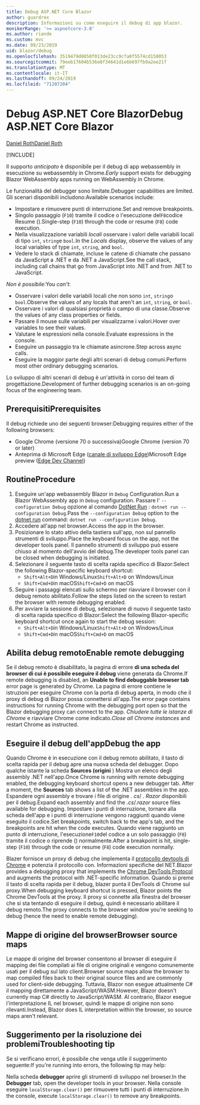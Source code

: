 ```yaml
---
title: Debug ASP.NET Core Blazor
author: guardrex
description: Informazioni su come eseguire il debug di app blazor.
monikerRange: '>= aspnetcore-3.0'
ms.author: riande
ms.custom: mvc
ms.date: 09/23/2019
uid: blazor/debug
ms.openlocfilehash: 3519479d8058f013de23cc9cfa0f5574cd158053
ms.sourcegitcommit: 79eeb17604b536e8f34641d1e6b697fb9a2ee21f
ms.translationtype: MT
ms.contentlocale: it-IT
ms.lasthandoff: 09/24/2019
ms.locfileid: "71207204"
---
```

# <a name="debug-aspnet-core-blazor"></a><span data-ttu-id="fe176-103">Debug ASP.NET Core Blazor</span><span class="sxs-lookup"><span data-stu-id="fe176-103">Debug ASP.NET Core Blazor</span></span>

[<span data-ttu-id="fe176-104">Daniel Roth</span><span class="sxs-lookup"><span data-stu-id="fe176-104">Daniel Roth</span></span>](https://github.com/danroth27)

[!INCLUDE[](~/includes/blazorwasm-preview-notice.md)]

<span data-ttu-id="fe176-105">Il supporto *anticipato* è disponibile per il debug di app webassembly in esecuzione su webassembly in Chrome.</span><span class="sxs-lookup"><span data-stu-id="fe176-105">*Early* support exists for debugging Blazor WebAssembly apps running on WebAssembly in Chrome.</span></span>

<span data-ttu-id="fe176-106">Le funzionalità del debugger sono limitate.</span><span class="sxs-lookup"><span data-stu-id="fe176-106">Debugger capabilities are limited.</span></span> <span data-ttu-id="fe176-107">Gli scenari disponibili includono:</span><span class="sxs-lookup"><span data-stu-id="fe176-107">Available scenarios include:</span></span>

* <span data-ttu-id="fe176-108">Impostare e rimuovere punti di interruzione.</span><span class="sxs-lookup"><span data-stu-id="fe176-108">Set and remove breakpoints.</span></span>
* <span data-ttu-id="fe176-109">Singolo passaggio (`F10`) tramite il codice o l'esecuzione del`F8`codice Resume ().</span><span class="sxs-lookup"><span data-stu-id="fe176-109">Single-step (`F10`) through the code or resume (`F8`) code execution.</span></span>
* <span data-ttu-id="fe176-110">Nella visualizzazione variabili *locali* osservare i valori delle variabili locali di tipo `int`, `string`e `bool`.</span><span class="sxs-lookup"><span data-stu-id="fe176-110">In the *Locals* display, observe the values of any local variables of type `int`, `string`, and `bool`.</span></span>
* <span data-ttu-id="fe176-111">Vedere lo stack di chiamate, incluse le catene di chiamate che passano da JavaScript a .NET e da .NET a JavaScript.</span><span class="sxs-lookup"><span data-stu-id="fe176-111">See the call stack, including call chains that go from JavaScript into .NET and from .NET to JavaScript.</span></span>

<span data-ttu-id="fe176-112">*Non è possibile*:</span><span class="sxs-lookup"><span data-stu-id="fe176-112">You *can't*:</span></span>

* <span data-ttu-id="fe176-113">Osservare i valori delle variabili locali che non sono `int`, `string`o `bool`.</span><span class="sxs-lookup"><span data-stu-id="fe176-113">Observe the values of any locals that aren't an `int`, `string`, or `bool`.</span></span>
* <span data-ttu-id="fe176-114">Osservare i valori di qualsiasi proprietà o campo di una classe.</span><span class="sxs-lookup"><span data-stu-id="fe176-114">Observe the values of any class properties or fields.</span></span>
* <span data-ttu-id="fe176-115">Passare il mouse sulle variabili per visualizzarne i valori.</span><span class="sxs-lookup"><span data-stu-id="fe176-115">Hover over variables to see their values.</span></span>
* <span data-ttu-id="fe176-116">Valutare le espressioni nella console.</span><span class="sxs-lookup"><span data-stu-id="fe176-116">Evaluate expressions in the console.</span></span>
* <span data-ttu-id="fe176-117">Eseguire un passaggio tra le chiamate asincrone.</span><span class="sxs-lookup"><span data-stu-id="fe176-117">Step across async calls.</span></span>
* <span data-ttu-id="fe176-118">Eseguire la maggior parte degli altri scenari di debug comuni.</span><span class="sxs-lookup"><span data-stu-id="fe176-118">Perform most other ordinary debugging scenarios.</span></span>

<span data-ttu-id="fe176-119">Lo sviluppo di altri scenari di debug è un'attività in corso del team di progettazione.</span><span class="sxs-lookup"><span data-stu-id="fe176-119">Development of further debugging scenarios is an on-going focus of the engineering team.</span></span>

## <a name="prerequisites"></a><span data-ttu-id="fe176-120">Prerequisiti</span><span class="sxs-lookup"><span data-stu-id="fe176-120">Prerequisites</span></span>

<span data-ttu-id="fe176-121">Il debug richiede uno dei seguenti browser:</span><span class="sxs-lookup"><span data-stu-id="fe176-121">Debugging requires either of the following browsers:</span></span>

* <span data-ttu-id="fe176-122">Google Chrome (versione 70 o successiva)</span><span class="sxs-lookup"><span data-stu-id="fe176-122">Google Chrome (version 70 or later)</span></span>
* <span data-ttu-id="fe176-123">Anteprima di Microsoft Edge ([canale di sviluppo Edge](https://www.microsoftedgeinsider.com))</span><span class="sxs-lookup"><span data-stu-id="fe176-123">Microsoft Edge preview ([Edge Dev Channel](https://www.microsoftedgeinsider.com))</span></span>

## <a name="procedure"></a><span data-ttu-id="fe176-124">Routine</span><span class="sxs-lookup"><span data-stu-id="fe176-124">Procedure</span></span>

1. <span data-ttu-id="fe176-125">Eseguire un'app webassembly Blazor in `Debug` Configuration.</span><span class="sxs-lookup"><span data-stu-id="fe176-125">Run a Blazor WebAssembly app in `Debug` configuration.</span></span> <span data-ttu-id="fe176-126">Passare l' `--configuration Debug` opzione al comando [DotNet Run](/dotnet/core/tools/dotnet-run) : `dotnet run --configuration Debug`.</span><span class="sxs-lookup"><span data-stu-id="fe176-126">Pass the `--configuration Debug` option to the [dotnet run](/dotnet/core/tools/dotnet-run) command: `dotnet run --configuration Debug`.</span></span>
1. <span data-ttu-id="fe176-127">Accedere all'app nel browser.</span><span class="sxs-lookup"><span data-stu-id="fe176-127">Access the app in the browser.</span></span>
1. <span data-ttu-id="fe176-128">Posizionare lo stato attivo della tastiera sull'app, non sul pannello strumenti di sviluppo.</span><span class="sxs-lookup"><span data-stu-id="fe176-128">Place the keyboard focus on the app, not the developer tools panel.</span></span> <span data-ttu-id="fe176-129">Il pannello strumenti di sviluppo può essere chiuso al momento dell'avvio del debug.</span><span class="sxs-lookup"><span data-stu-id="fe176-129">The developer tools panel can be closed when debugging is initiated.</span></span>
1. <span data-ttu-id="fe176-130">Selezionare il seguente tasto di scelta rapida specifico di Blazor:</span><span class="sxs-lookup"><span data-stu-id="fe176-130">Select the following Blazor-specific keyboard shortcut:</span></span>
   * <span data-ttu-id="fe176-131">`Shift+Alt+D`in Windows/Linux</span><span class="sxs-lookup"><span data-stu-id="fe176-131">`Shift+Alt+D` on Windows/Linux</span></span>
   * <span data-ttu-id="fe176-132">`Shift+Cmd+D`in macOS</span><span class="sxs-lookup"><span data-stu-id="fe176-132">`Shift+Cmd+D` on macOS</span></span>
1. <span data-ttu-id="fe176-133">Seguire i passaggi elencati sullo schermo per riavviare il browser con il debug remoto abilitato.</span><span class="sxs-lookup"><span data-stu-id="fe176-133">Follow the steps listed on the screen to restart the browser with remote debugging enabled.</span></span>
1. <span data-ttu-id="fe176-134">Per avviare la sessione di debug, selezionare di nuovo il seguente tasto di scelta rapida specifico di Blazor:</span><span class="sxs-lookup"><span data-stu-id="fe176-134">Select the following Blazor-specific keyboard shortcut once again to start the debug session:</span></span>
   * <span data-ttu-id="fe176-135">`Shift+Alt+D`in Windows/Linux</span><span class="sxs-lookup"><span data-stu-id="fe176-135">`Shift+Alt+D` on Windows/Linux</span></span>
   * <span data-ttu-id="fe176-136">`Shift+Cmd+D`in macOS</span><span class="sxs-lookup"><span data-stu-id="fe176-136">`Shift+Cmd+D` on macOS</span></span>

## <a name="enable-remote-debugging"></a><span data-ttu-id="fe176-137">Abilita debug remoto</span><span class="sxs-lookup"><span data-stu-id="fe176-137">Enable remote debugging</span></span>

<span data-ttu-id="fe176-138">Se il debug remoto è disabilitato, la pagina di errore **di una scheda del browser di cui è possibile eseguire il debug** viene generata da Chrome.</span><span class="sxs-lookup"><span data-stu-id="fe176-138">If remote debugging is disabled, an **Unable to find debuggable browser tab** error page is generated by Chrome.</span></span> <span data-ttu-id="fe176-139">La pagina di errore contiene le istruzioni per eseguire Chrome con la porta di debug aperta, in modo che il proxy di debug di Blazor possa connettersi all'app.</span><span class="sxs-lookup"><span data-stu-id="fe176-139">The error page contains instructions for running Chrome with the debugging port open so that the Blazor debugging proxy can connect to the app.</span></span> <span data-ttu-id="fe176-140">*Chiudere tutte le istanze di Chrome* e riavviare Chrome come indicato.</span><span class="sxs-lookup"><span data-stu-id="fe176-140">*Close all Chrome instances* and restart Chrome as instructed.</span></span>

## <a name="debug-the-app"></a><span data-ttu-id="fe176-141">Eseguire il debug dell'app</span><span class="sxs-lookup"><span data-stu-id="fe176-141">Debug the app</span></span>

<span data-ttu-id="fe176-142">Quando Chrome è in esecuzione con il debug remoto abilitato, il tasto di scelta rapida per il debug apre una nuova scheda del debugger. Dopo qualche istante la scheda **Sources (origini** ) Mostra un elenco degli assembly .NET nell'app.</span><span class="sxs-lookup"><span data-stu-id="fe176-142">Once Chrome is running with remote debugging enabled, the debugging keyboard shortcut opens a new debugger tab. After a moment, the **Sources** tab shows a list of the .NET assemblies in the app.</span></span> <span data-ttu-id="fe176-143">Espandere ogni assembly e trovare i file di origine *. cs*/ *. Razor* disponibili per il debug.</span><span class="sxs-lookup"><span data-stu-id="fe176-143">Expand each assembly and find the *.cs*/*.razor* source files available for debugging.</span></span> <span data-ttu-id="fe176-144">Impostare i punti di interruzione, tornare alla scheda dell'app e i punti di interruzione vengono raggiunti quando viene eseguito il codice.</span><span class="sxs-lookup"><span data-stu-id="fe176-144">Set breakpoints, switch back to the app's tab, and the breakpoints are hit when the code executes.</span></span> <span data-ttu-id="fe176-145">Quando viene raggiunto un punto di interruzione, l'esecuzione`F10`del codice a un solo passaggio (`F8`) tramite il codice o riprende () normalmente.</span><span class="sxs-lookup"><span data-stu-id="fe176-145">After a breakpoint is hit, single-step (`F10`) through the code or resume (`F8`) code execution normally.</span></span>

<span data-ttu-id="fe176-146">Blazer fornisce un proxy di debug che implementa il [protocollo devtools di Chrome](https://chromedevtools.github.io/devtools-protocol/) e potenzia il protocollo con. Informazioni specifiche del NET.</span><span class="sxs-lookup"><span data-stu-id="fe176-146">Blazor provides a debugging proxy that implements the [Chrome DevTools Protocol](https://chromedevtools.github.io/devtools-protocol/) and augments the protocol with .NET-specific information.</span></span> <span data-ttu-id="fe176-147">Quando si preme il tasto di scelta rapida per il debug, blazer punta il DevTools di Chrome sul proxy.</span><span class="sxs-lookup"><span data-stu-id="fe176-147">When debugging keyboard shortcut is pressed, Blazor points the Chrome DevTools at the proxy.</span></span> <span data-ttu-id="fe176-148">Il proxy si connette alla finestra del browser che si sta tentando di eseguire il debug, quindi è necessario abilitare il debug remoto.</span><span class="sxs-lookup"><span data-stu-id="fe176-148">The proxy connects to the browser window you're seeking to debug (hence the need to enable remote debugging).</span></span>

## <a name="browser-source-maps"></a><span data-ttu-id="fe176-149">Mappe di origine del browser</span><span class="sxs-lookup"><span data-stu-id="fe176-149">Browser source maps</span></span>

<span data-ttu-id="fe176-150">Le mappe di origine del browser consentono al browser di eseguire il mapping dei file compilati ai file di origine originali e vengono comunemente usati per il debug sul lato client.</span><span class="sxs-lookup"><span data-stu-id="fe176-150">Browser source maps allow the browser to map compiled files back to their original source files and are commonly used for client-side debugging.</span></span> <span data-ttu-id="fe176-151">Tuttavia, Blazor non esegue attualmente C# il mapping direttamente a JavaScript/WASM.</span><span class="sxs-lookup"><span data-stu-id="fe176-151">However, Blazor doesn't currently map C# directly to JavaScript/WASM.</span></span> <span data-ttu-id="fe176-152">Al contrario, Blazor esegue l'interpretazione IL nel browser, quindi le mappe di origine non sono rilevanti.</span><span class="sxs-lookup"><span data-stu-id="fe176-152">Instead, Blazor does IL interpretation within the browser, so source maps aren't relevant.</span></span>

## <a name="troubleshooting-tip"></a><span data-ttu-id="fe176-153">Suggerimento per la risoluzione dei problemi</span><span class="sxs-lookup"><span data-stu-id="fe176-153">Troubleshooting tip</span></span>

<span data-ttu-id="fe176-154">Se si verificano errori, è possibile che venga utile il suggerimento seguente:</span><span class="sxs-lookup"><span data-stu-id="fe176-154">If you're running into errors, the following tip may help:</span></span>

<span data-ttu-id="fe176-155">Nella scheda **debugger** aprire gli strumenti di sviluppo nel browser.</span><span class="sxs-lookup"><span data-stu-id="fe176-155">In the **Debugger** tab, open the developer tools in your browser.</span></span> <span data-ttu-id="fe176-156">Nella console eseguire `localStorage.clear()` per rimuovere tutti i punti di interruzione.</span><span class="sxs-lookup"><span data-stu-id="fe176-156">In the console, execute `localStorage.clear()` to remove any breakpoints.</span></span>

